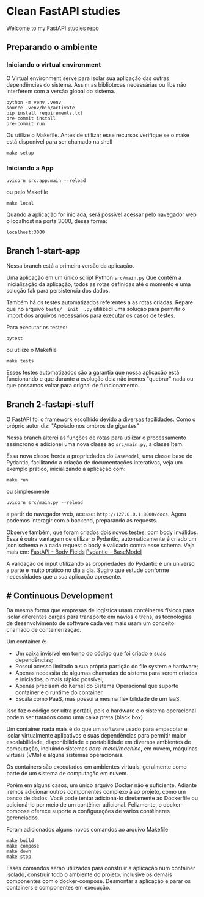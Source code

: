 # Clean FastAPI studies

Welcome to my FastAPI studies repo

## Preparando o ambiente

### Iniciando o virtual environment 
O Virtual environment serve para isolar sua aplicação das outras dependências do sistema. Assim as bibliotecas necessárias ou libs não interferem com a versão global do sistema.

```shell
python -m venv .venv
source .venv/bin/activate
pip install requirements.txt
pre-commit install
pre-commit run
```

Ou utilize o Makefile. Antes de utilizar esse recursos verifique se o make está disponível para ser chamado na shell
```shell
make setup
```


### Iniciando a App

```shell
uvicorn src.app:main --reload
```

ou pelo Makefile

```
make local
```

Quando a aplicação for iniciada, será possível acessar pelo navegador web o localhost na porta 3000, dessa forma:

`localhost:3000`

## Branch 1-start-app

Nessa branch está a primeira versão da aplicação. 

Uma aplicação em um único script Python `src/main.py`
Que contém a inicialização da aplicação, todos as rotas definidas até o momento e uma solução fak para persistencia dos dados.

Também há os testes automatizados referentes a as rotas criadas.
Repare que no arquivo `tests/__init__.py` utilizedi uma solução para permitir o import dos arquivos necessários para executar os casos de testes.

Para executar os testes:

```
pytest
```

ou utilize o Makefile

```
make tests
```

Esses testes automatizados são a garantia que nossa aplicacão está funcionando e que durante a evolução dela não iremos "quebrar" nada ou que possamos voltar para orignal de funcionamento.


## Branch 2-fastapi-stuff

O FastAPI foi o framework escolhido devido a diversas facilidades.
Como o próprio autor diz: "Apoiado nos ombros de gigantes"

Nessa branch alterei as funções de rotas para utilizar o processamento assíncrono e adicionei uma nova classe ao `src/main.py`, a classe Item.

Essa nova classe herda a propriedades do `BaseModel`, uma classe base do Pydantic, facilitando a criação de documentações interativas, veja um exemplo prático, inicializando a aplicação com:

```shell
make run
```

ou simplesmente
```shel
uvicorn src/main.py --reload
```

a partir do navegador web, acesse: `http://127.0.0.1:8000/docs`. Agora podemos interagir com o backend, preparando as requests. 

Observe também, que foram criados dois novos testes, com body inválidos. Essa é outra vantagem de utilizar o Pydantic, automaticamente é criado um json schema e a cada request o body é validado contra esse schema.
Veja mais em:
[FastAPI - Body Fields](https://fastapi.tiangolo.com/tutorial/body-fields/)
[Pydantic - BaseModel](https://docs.pydantic.dev/latest/concepts/models/)

A validação de input utilizando as propriedades do Pydantic é um universo a parte e muito prático no dia a dia. Sugiro que estude conforme necessidades que a sua aplicação apresente.




## # Continuous Development

Da mesma forma que empresas de logística usam contêineres físicos para isolar diferentes cargas para transporte em navios e trens, as tecnologias de desenvolvimento de software cada vez mais usam um conceito chamado de conteinerização.

Um container é:
- Um caixa invisível em torno do código que foi criado e suas dependências;
- Possui acesso limitado a sua própria partição do file system e hardware;
- Apenas necessita de algumas chamadas de sistema para serem criados e iniciados, o mais rápido possível;
- Apenas precisam do Kernel do Sistema Operacional que suporte container e o runtime do container
- Escala como PaaS, mas possui a mesma flexibilidade de um IaaS.

Isso faz o código ser ultra portátil, pois o hardware e o sistema operacional podem ser tratados como uma caixa preta (black box)

Um container nada mais é do que um software usado para empacotar e isolar virtualmente aplicativos e suas dependências para permitir maior escalabilidade, disponibilidade e portabilidade em diversos ambientes de computação, incluindo sistemas _bare-metal/machine_, em nuvem, máquinas virtuais (VMs) e alguns sistemas operacionais.

Os containers são executados em ambientes virtuais, geralmente como parte de um sistema de computação em nuvem.

Porém em alguns casos, um único arquivo Docker não é suficiente. Adiante iremos adicionar outros componentes complexo à ao projeto, como um banco de dados. Você pode tentar adicioná-lo diretamente ao Dockerfile ou adicioná-lo por meio de um contêiner adicional. Felizmente, o docker-compose oferece suporte a configurações de vários contêineres gerenciados.

Foram adicionados alguns novos comandos ao arquivo Makefile

```
make build 
make compose
make down
make stop
```

Esses comandos serão utilizados para construir a aplicação num container isolado, construir todo o ambiente do projeto, inclusive os demais componentes com o docker-compose. Desmontar a aplicação e parar os containers e componentes em execução.
